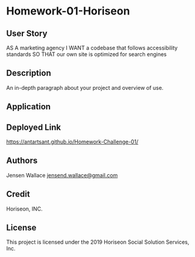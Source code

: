  # Homework-01-Horiseon

## User Story

AS A marketing agency
I WANT a codebase that follows accessibility standards
SO THAT our own site is optimized for search engines

## Description

An in-depth paragraph about your project and overview of use.

## Application



## Deployed Link

https://antartsant.github.io/Homework-Challenge-01/

## Authors

Jensen Wallace
jensend.wallace@gmail.com

## Credit

Horiseon, INC.

## License

This project is licensed under the 2019 Horiseon Social Solution Services, Inc.